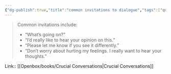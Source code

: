 ```yaml
---
{"dg-publish":true,"title":"common invitations to dialogue","tags":["quotes"],"date":"2023-06-28T18:44:09+04:00","modified_at":"2023-07-11T17:28:35+03:00","alias":"common invitations to dialogue","dg-path":"/quotes/202306281844.md","permalink":"/quotes/202306281844/","dgPassFrontmatter":true}
---
```



> Common invitations include:
> - “What’s going on?”
> - “I’d really like to hear your opinion on this.”
> - “Please let me know if you see it differently.”
> - “Don’t worry about hurting my feelings. I really want to hear your thoughts.”

Link:: [[Openbox/books/Crucial Conversations|Crucial Conversations]]

